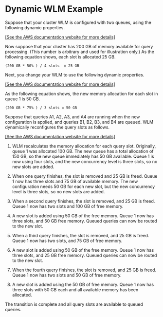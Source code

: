 # Dynamic WLM Example<a name="cm-c-wlm-dynamic-example"></a>

Suppose that your cluster WLM is configured with two queues, using the following dynamic properties\. 

[\[See the AWS documentation website for more details\]](http://docs.aws.amazon.com/redshift/latest/dg/cm-c-wlm-dynamic-example.html)

Now suppose that your cluster has 200 GB of memory available for query processing\. \(This number is arbitrary and used for illustration only\.\) As the following equation shows, each slot is allocated 25 GB\. 

```
(200 GB * 50% ) / 4 slots  = 25 GB
```

Next, you change your WLM to use the following dynamic properties\.

[\[See the AWS documentation website for more details\]](http://docs.aws.amazon.com/redshift/latest/dg/cm-c-wlm-dynamic-example.html)

As the following equation shows, the new memory allocation for each slot in queue 1 is 50 GB\. 

```
(200 GB * 75% ) / 3 slots = 50 GB 
```

Suppose that queries A1, A2, A3, and A4 are running when the new configuration is applied, and queries B1, B2, B3, and B4 are queued\. WLM dynamically reconfigures the query slots as follows\. 

[\[See the AWS documentation website for more details\]](http://docs.aws.amazon.com/redshift/latest/dg/cm-c-wlm-dynamic-example.html)

1. WLM recalculates the memory allocation for each query slot\. Originally, queue 1 was allocated 100 GB\. The new queue has a total allocation of 150 GB, so the new queue immediately has 50 GB available\. Queue 1 is now using four slots, and the new concurrency level is three slots, so no new slots are added\. 

1. When one query finishes, the slot is removed and 25 GB is freed\. Queue 1 now has three slots and 75 GB of available memory\. The new configuration needs 50 GB for each new slot, but the new concurrency level is three slots, so no new slots are added\. 

1. When a second query finishes, the slot is removed, and 25 GB is freed\. Queue 1 now has two slots and 100 GB of free memory\. 

1. A new slot is added using 50 GB of the free memory\. Queue 1 now has three slots, and 50 GB free memory\. Queued queries can now be routed to the new slot\. 

1. When a third query finishes, the slot is removed, and 25 GB is freed\. Queue 1 now has two slots, and 75 GB of free memory\. 

1. A new slot is added using 50 GB of the free memory\. Queue 1 now has three slots, and 25 GB free memory\. Queued queries can now be routed to the new slot\. 

1. When the fourth query finishes, the slot is removed, and 25 GB is freed\. Queue 1 now has two slots and 50 GB of free memory\. 

1. A new slot is added using the 50 GB of free memory\. Queue 1 now has three slots with 50 GB each and all available memory has been allocated\. 

The transition is complete and all query slots are available to queued queries\.